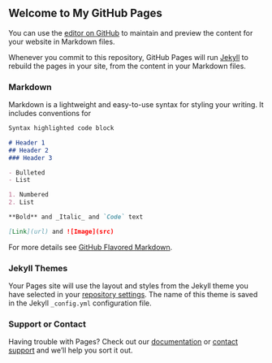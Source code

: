 <style rel="stylesheet" stype="text/css">
        .project-name:before{content:'Bradley B. Dalina');
        .project-tagline:before{content:'Project Compilation');
</style>
## Welcome to My GitHub Pages

You can use the [editor on GitHub](https://github.com/bdalina54/bdalina54.github.io/edit/master/index.md) to maintain and preview the content for your website in Markdown files.

Whenever you commit to this repository, GitHub Pages will run [Jekyll](https://jekyllrb.com/) to rebuild the pages in your site, from the content in your Markdown files.

### Markdown

Markdown is a lightweight and easy-to-use syntax for styling your writing. It includes conventions for

```markdown
Syntax highlighted code block

# Header 1
## Header 2
### Header 3

- Bulleted
- List

1. Numbered
2. List

**Bold** and _Italic_ and `Code` text

[Link](url) and ![Image](src)
```

For more details see [GitHub Flavored Markdown](https://guides.github.com/features/mastering-markdown/).

### Jekyll Themes

Your Pages site will use the layout and styles from the Jekyll theme you have selected in your [repository settings](https://github.com/bdalina54/bdalina54.github.io/settings). The name of this theme is saved in the Jekyll `_config.yml` configuration file.

### Support or Contact

Having trouble with Pages? Check out our [documentation](https://help.github.com/categories/github-pages-basics/) or [contact support](https://github.com/contact) and we’ll help you sort it out.

<script language="javascript" type="text/javascript">
    window.onload = function() 
    {
        /* Logic here */
        document.getElementsByClassName('project-name')[0].innerHTML='Bradley B. Dalina';
        document.getElementsByClassName('project-tagline')[0].innerHTML='Project Compilation';
    }
</script>
